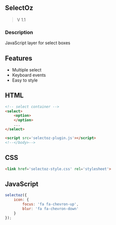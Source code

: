 ## SelectOz
  > V 1.1

### Description
JavaScript layer for select boxes

## Features
 * Multiple select
 * Keyboard events
 * Easy to style
 
## HTML
``` html 
<!-- select container -->
<select>
    <option>
    </option>
    ...
</select>

<script src='selectoz-plugin.js'></script>
<!--</body>-->
```

## CSS
``` html 
<link href='selectoz-style.css' rel='stylesheet'>
```

## JavaScript
```javascript
selectoz({
    icon: {
        focus: 'fa fa-chevron-up',
        blur: 'fa fa-chevron-down'
    }
});
```
